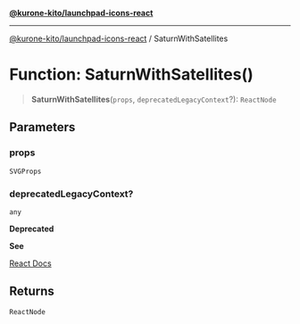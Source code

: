 [**@kurone-kito/launchpad-icons-react**](../README.md)

***

[@kurone-kito/launchpad-icons-react](../globals.md) / SaturnWithSatellites

# Function: SaturnWithSatellites()

> **SaturnWithSatellites**(`props`, `deprecatedLegacyContext`?): `ReactNode`

## Parameters

### props

`SVGProps`

### deprecatedLegacyContext?

`any`

**Deprecated**

**See**

[React Docs](https://legacy.reactjs.org/docs/legacy-context.html#referencing-context-in-lifecycle-methods)

## Returns

`ReactNode`
